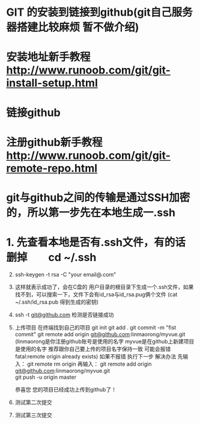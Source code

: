 # GIT 的安装到链接到github(git自己服务器搭建比较麻烦 暂不做介绍)
# 安装地址新手教程 http://www.runoob.com/git/git-install-setup.html
# 链接github  
# 注册github新手教程 http://www.runoob.com/git/git-remote-repo.html
# git与github之间的传输是通过SSH加密的，所以第一步先在本地生成一.ssh
# 1. 先查看本地是否有.ssh文件，有的话删掉　　cd ~/.ssh
  2. ssh-keygen -t rsa -C "your email@.com"
  3. 这样就表示成功了，会在C盘的 用户目录的根目录下生成一个.ssh文件，如果找不到，可以搜索一下，文件下会有id_rsa与id_rsa.pug俩个文件  (cat ~/.ssh/id_rsa.pub   得到生成的密钥)
  4. ssh -t git@github.com 检测是否链接成功
  5. 上传项目
     在终端找到自己的项目
     git init
     git add .
     git commit -m "fist commit"
     git remote add origin git@github.com:linmaorong/myvue.git  (linmaorong是你注册github账号是使用的名字 myvue是在github上新建项目是使用的名字 推荐跟你自己要上传的项目名字保持一致 可能会报错fatal:remote origin already exists) 如果不报错 执行下一步
     解决办法 先输入： git remote rm origin  再输入： git remote add origin git@github.com:linmaorong/myvue.git  
     git push -u origin master

     恭喜您 您的项目已经成功上传到github了！
  6. 测试第二次提交
  7. 测试第三次提交


